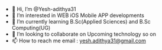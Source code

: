 - 👋 Hi, I’m @Yesh-adithya31
- 👀 I’m interested in WEB iOS Mobile APP developments
- 🌱 I’m currently learning B.Sc(Applied Sciences) and B.Sc Computing(UG)
- 💞️ I’m looking to collaborate on Upcoming technology so on
- 📫 How to reach me email : yesh.adithya31@gmail.com

<!---
Yesh-adithya31/Yesh-adithya31 is a ✨ special ✨ repository because its `README.md` (this file) appears on your GitHub profile.
You can click the Preview link to take a look at your changes.
--->
